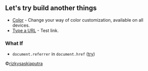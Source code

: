 ## Let's try build another things
- [Color](https://rizkysaskiaputra.github.io/lab/color) - Change your way of color customization, available on all devices.
- [Type a URL](https://rizkysaskiaputra.github.io/lab/type-a-url) - Test link.
### What If
- `document.referrer` in `document.href` ([try](https://rizkysaskiaputra.github.io/lab/referrer-in-href))

&#169;[rizkysaskiaputra](https://rizkysaskiaputra.blogspot.com/)
